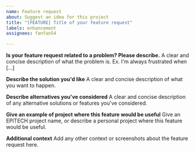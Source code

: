 ```yaml
---
name: Feature request
about: Suggest an idea for this project
title: "[FEATURE] Title of your feature request"
labels: enhancement
assignees: fanfan54

---
```


**Is your feature request related to a problem? Please describe.**
A clear and concise description of what the problem is. Ex. I'm always frustrated when [...]

**Describe the solution you'd like**
A clear and concise description of what you want to happen.

**Describe alternatives you've considered**
A clear and concise description of any alternative solutions or features you've considered.

**Give an example of project where this feature would be useful**
Give an EPITECH project name, or describe a personal project where this feature would be useful.

**Additional context**
Add any other context or screenshots about the feature request here.
